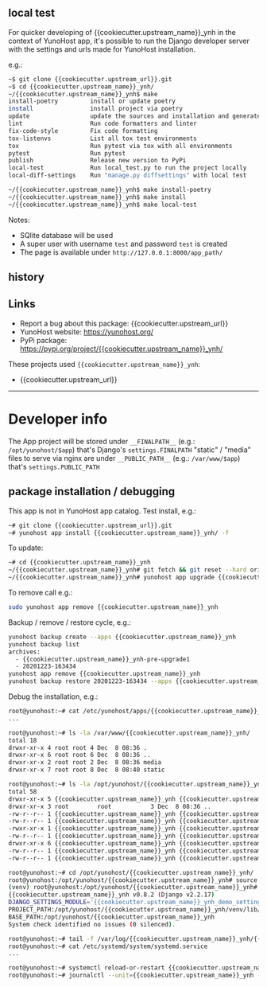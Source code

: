 ## local test

For quicker developing of {{cookiecutter.upstream_name}}_ynh in the context of YunoHost app,
it's possible to run the Django developer server with the settings
and urls made for YunoHost installation.

e.g.:
```bash
~$ git clone {{cookiecutter.upstream_url}}.git
~$ cd {{cookiecutter.upstream_name}}_ynh/
~/{{cookiecutter.upstream_name}}_ynh$ make
install-poetry         install or update poetry
install                install project via poetry
update                 update the sources and installation and generate "conf/requirements.txt"
lint                   Run code formatters and linter
fix-code-style         Fix code formatting
tox-listenvs           List all tox test environments
tox                    Run pytest via tox with all environments
pytest                 Run pytest
publish                Release new version to PyPi
local-test             Run local_test.py to run the project locally
local-diff-settings    Run "manage.py diffsettings" with local test

~/{{cookiecutter.upstream_name}}_ynh$ make install-poetry
~/{{cookiecutter.upstream_name}}_ynh$ make install
~/{{cookiecutter.upstream_name}}_ynh$ make local-test
```

Notes:

* SQlite database will be used
* A super user with username `test` and password `test` is created
* The page is available under `http://127.0.0.1:8000/app_path/`


## history




## Links

* Report a bug about this package: {{cookiecutter.upstream_url}}
* YunoHost website: https://yunohost.org/
* PyPi package: https://pypi.org/project/{{cookiecutter.upstream_name}}_ynh/

These projects used `{{cookiecutter.upstream_name}}_ynh`:

* {{cookiecutter.upstream_url}}

---

# Developer info

The App project will be stored under `__FINALPATH__` (e.g.: `/opt/yunohost/$app`) that's Django's `settings.FINALPATH`
"static" / "media" files to serve via nginx are under `__PUBLIC_PATH__` (e.g.: `/var/www/$app`) that's `settings.PUBLIC_PATH`

## package installation / debugging

This app is not in YunoHost app catalog. Test install, e.g.:
```bash
~# git clone {{cookiecutter.upstream_url}}.git
~# yunohost app install {{cookiecutter.upstream_name}}_ynh/ -f
```
To update:
```bash
~# cd {{cookiecutter.upstream_name}}_ynh
~/{{cookiecutter.upstream_name}}_ynh# git fetch && git reset --hard origin/testing
~/{{cookiecutter.upstream_name}}_ynh# yunohost app upgrade {{cookiecutter.upstream_name}}_ynh -u . -F
```

To remove call e.g.:
```bash
sudo yunohost app remove {{cookiecutter.upstream_name}}_ynh
```

Backup / remove / restore cycle, e.g.:
```bash
yunohost backup create --apps {{cookiecutter.upstream_name}}_ynh
yunohost backup list
archives:
  - {{cookiecutter.upstream_name}}_ynh-pre-upgrade1
  - 20201223-163434
yunohost app remove {{cookiecutter.upstream_name}}_ynh
yunohost backup restore 20201223-163434 --apps {{cookiecutter.upstream_name}}_ynh
```

Debug the installation, e.g.:
```bash
root@yunohost:~# cat /etc/yunohost/apps/{{cookiecutter.upstream_name}}_ynh/settings.yml
...

root@yunohost:~# ls -la /var/www/{{cookiecutter.upstream_name}}_ynh/
total 18
drwxr-xr-x 4 root root 4 Dec  8 08:36 .
drwxr-xr-x 6 root root 6 Dec  8 08:36 ..
drwxr-xr-x 2 root root 2 Dec  8 08:36 media
drwxr-xr-x 7 root root 8 Dec  8 08:40 static

root@yunohost:~# ls -la /opt/yunohost/{{cookiecutter.upstream_name}}_ynh/
total 58
drwxr-xr-x 5 {{cookiecutter.upstream_name}}_ynh {{cookiecutter.upstream_name}}_ynh   11 Dec  8 08:39 .
drwxr-xr-x 3 root        root           3 Dec  8 08:36 ..
-rw-r--r-- 1 {{cookiecutter.upstream_name}}_ynh {{cookiecutter.upstream_name}}_ynh  460 Dec  8 08:39 gunicorn.conf.py
-rw-r--r-- 1 {{cookiecutter.upstream_name}}_ynh {{cookiecutter.upstream_name}}_ynh    0 Dec  8 08:39 local_settings.py
-rwxr-xr-x 1 {{cookiecutter.upstream_name}}_ynh {{cookiecutter.upstream_name}}_ynh  274 Dec  8 08:39 manage.py
-rw-r--r-- 1 {{cookiecutter.upstream_name}}_ynh {{cookiecutter.upstream_name}}_ynh  171 Dec  8 08:39 secret.txt
drwxr-xr-x 6 {{cookiecutter.upstream_name}}_ynh {{cookiecutter.upstream_name}}_ynh    6 Dec  8 08:37 venv
-rw-r--r-- 1 {{cookiecutter.upstream_name}}_ynh {{cookiecutter.upstream_name}}_ynh  115 Dec  8 08:39 wsgi.py
-rw-r--r-- 1 {{cookiecutter.upstream_name}}_ynh {{cookiecutter.upstream_name}}_ynh 4737 Dec  8 08:39 {{cookiecutter.upstream_name}}_ynh_demo_settings.py

root@yunohost:~# cd /opt/yunohost/{{cookiecutter.upstream_name}}_ynh/
root@yunohost:/opt/yunohost/{{cookiecutter.upstream_name}}_ynh# source venv/bin/activate
(venv) root@yunohost:/opt/yunohost/{{cookiecutter.upstream_name}}_ynh# ./manage.py check
{{cookiecutter.upstream_name}}_ynh v0.8.2 (Django v2.2.17)
DJANGO_SETTINGS_MODULE='{{cookiecutter.upstream_name}}_ynh_demo_settings'
PROJECT_PATH:/opt/yunohost/{{cookiecutter.upstream_name}}_ynh/venv/lib/python3.7/site-packages
BASE_PATH:/opt/yunohost/{{cookiecutter.upstream_name}}_ynh
System check identified no issues (0 silenced).

root@yunohost:~# tail -f /var/log/{{cookiecutter.upstream_name}}_ynh/{{cookiecutter.upstream_name}}_ynh.log
root@yunohost:~# cat /etc/systemd/system/systemd.service
...

root@yunohost:~# systemctl reload-or-restart {{cookiecutter.upstream_name}}_ynh
root@yunohost:~# journalctl --unit={{cookiecutter.upstream_name}}_ynh --follow
```


